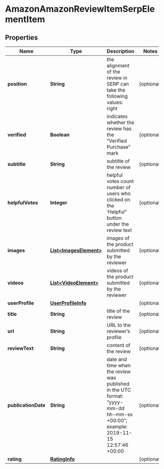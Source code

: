 

# AmazonAmazonReviewItemSerpElementItem


## Properties

| Name | Type | Description | Notes |
|------------ | ------------- | ------------- | -------------|
|**position** | **String** | the alignment of the review in SERP can take the following values: right |  [optional] |
|**verified** | **Boolean** | indicates whether the review has the “Verified Purchase” mark |  [optional] |
|**subtitle** | **String** | subtitle of the review |  [optional] |
|**helpfulVotes** | **Integer** | helpful votes count number of users who clicked on the ‘Helpful” button under the review text |  [optional] |
|**images** | [**List&lt;ImagesElement&gt;**](ImagesElement.md) | images of the product submitted by the reviewer |  [optional] |
|**videos** | [**List&lt;VideoElement&gt;**](VideoElement.md) | videos of the product submitted by the reviewer |  [optional] |
|**userProfile** | [**UserProfileInfo**](UserProfileInfo.md) |  |  [optional] |
|**title** | **String** | title of the review |  [optional] |
|**url** | **String** | URL to the reviewer’s profile |  [optional] |
|**reviewText** | **String** | content of the review |  [optional] |
|**publicationDate** | **String** | date and time when the review was published in the UTC format: “yyyy-mm-dd hh-mm-ss +00:00”; example: 2019-11-15 12:57:46 +00:00 |  [optional] |
|**rating** | [**RatingInfo**](RatingInfo.md) |  |  [optional] |




